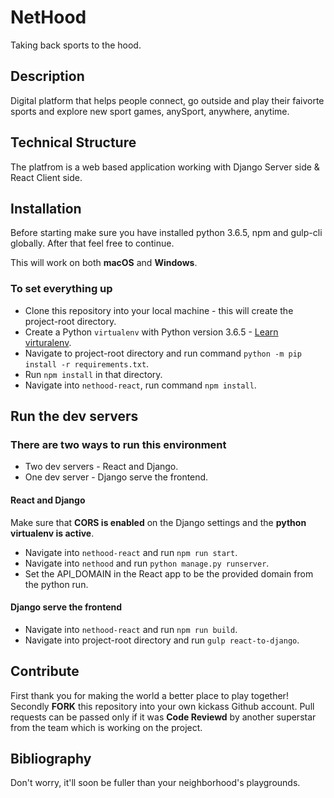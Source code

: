 # NetHood

Taking back sports to the hood.

## Description

Digital platform that helps people connect, go outside and play their faivorte sports and explore new sport games, anySport, anywhere, anytime.

## Technical Structure

The platfrom is a web based application working with Django Server side & React Client side.

## Installation

Before starting make sure you have installed python 3.6.5, npm and gulp-cli globally. After that feel free to continue.

This will work on both **macOS** and **Windows**.

### To set everything up

* Clone this repository into your local machine - this will create the project-root directory.
* Create a Python `virtualenv` with Python version 3.6.5 - [Learn virturalenv](https://virtualenv.pypa.io/en/stable/userguide/).
* Navigate to project-root directory and run command `python -m pip install -r requirements.txt`.
* Run `npm install` in that directory.
* Navigate into `nethood-react`, run command `npm install`.

## Run the dev servers

### There are two ways to run this environment

* Two dev servers - React and Django.
* One dev server - Django serve the frontend.

#### React and Django

Make sure that **CORS is enabled** on the Django settings and the **python virtualenv is active**.

* Navigate into `nethood-react` and run `npm run start`.
* Navigate into `nethood` and run `python manage.py runserver`.
* Set the API_DOMAIN in the React app to be the provided domain from the python run.

#### Django serve the frontend

* Navigate into `nethood-react` and run `npm run build`.
* Navigate into project-root directory and run `gulp react-to-django`.

## Contribute

First thank you for making the world a better place to play together!
Secondly **FORK** this repository into your own kickass Github account. Pull requests can be passed only if it was **Code Reviewd** by another superstar from the team which is working on the project.

## Bibliography

Don't worry, it'll soon be fuller than your neighborhood's playgrounds.
